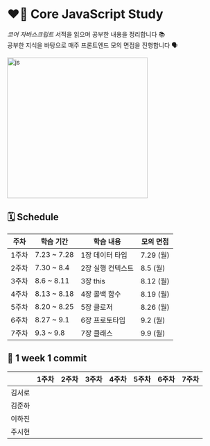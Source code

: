 # ❤️‍🔥 Core JavaScript Study
*코어 자바스크립트* 서적을 읽으며 공부한 내용을 정리합니다 📚  
공부한 지식을 바탕으로 매주 프론트엔드 모의 면접을 진행합니다 🗣️  

<img width="324" alt="js" src="https://github.com/user-attachments/assets/d5b5b76e-41cf-4852-9c26-6e9491f91919">

## 🗓️ Schedule
|주차|학습 기간|학습 내용|모의 면접|
|--|--|--|--|
|1주차|7.23 ~ 7.28|1장 데이터 타입|7.29 (월)|
|2주차|7.30 ~ 8.4|2장 실행 컨텍스트|8.5 (월)|
|3주차|8.6 ~ 8.11|3장 this|8.12 (월)|
|4주차|8.13 ~ 8.18|4장 콜백 함수|8.19 (월)|
|5주차|8.20 ~ 8.25|5장 클로저|8.26 (월)|
|6주차|8.27 ~ 9.1|6장 프로토타입|9.2 (월)|
|7주차|9.3 ~ 9.8|7장 클래스|9.9 (월)|

## 📝 1 week 1 commit
| |1주차|2주차|3주차|4주차|5주차|6주차|7주차|
|--|--|--|--|--|--|--|--|
|김서로| | | | | | | |
|김준하| | | | | | | |
|이하진| | | | | | | |
|주시현| | | | | | | |
